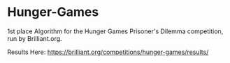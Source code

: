 # Hunger-Games
1st place Algorithm for the Hunger Games Prisoner's Dilemma competition, run by Brilliant.org.

Results Here: https://brilliant.org/competitions/hunger-games/results/

